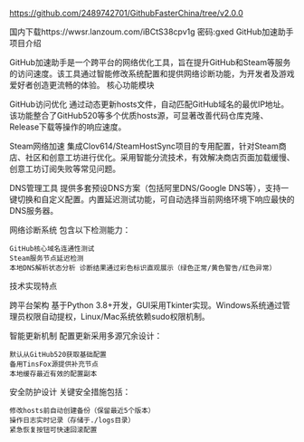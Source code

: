 https://github.com/2489742701/GithubFasterChina/tree/v2.0.0

国内下载https://wwsr.lanzoum.com/iBCtS38cpv1g
密码:gxed
GitHub加速助手项目介绍

GitHub加速助手是一个跨平台的网络优化工具，旨在提升GitHub和Steam等服务的访问速度。该工具通过智能修改系统配置和提供网络诊断功能，为开发者及游戏爱好者创造更流畅的体验。
核心功能模块

GitHub访问优化 通过动态更新hosts文件，自动匹配GitHub域名的最优IP地址。该功能整合了GitHub520等多个优质hosts源，可显著改善代码仓库克隆、Release下载等操作的响应速度。

Steam网络加速 集成Clov614/SteamHostSync项目的专用配置，针对Steam商店、社区和创意工坊进行优化。采用智能分流技术，有效解决商店页面加载缓慢、创意工坊订阅失败等常见问题。

DNS管理工具 提供多套预设DNS方案（包括阿里DNS/Google DNS等），支持一键切换和自定义配置。内置延迟测试功能，可自动选择当前网络环境下响应最快的DNS服务器。

网络诊断系统 包含以下检测能力：

    GitHub核心域名连通性测试
    Steam服务节点延迟检测
    本地DNS解析状态分析 诊断结果通过彩色标识直观展示（绿色正常/黄色警告/红色异常）

技术实现特点

跨平台架构 基于Python 3.8+开发，GUI采用Tkinter实现。Windows系统通过管理员权限自动提权，Linux/Mac系统依赖sudo权限机制。

智能更新机制 配置更新采用多源冗余设计：

    默认从GitHub520获取基础配置
    备用TinsFox源提供补充节点
    本地缓存最近有效的配置副本

安全防护设计 关键安全措施包括：

    修改hosts前自动创建备份（保留最近5个版本）
    操作日志实时记录（存储于./logs目录）
    紧急恢复按钮可快速回滚配置

